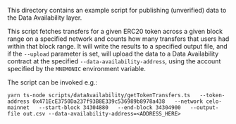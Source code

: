 This directory contains an example script for publishing (unverified) data to the Data Availability layer.

This script fetches transfers for a given ERC20 token across a given block range on a specified network and counts
how many transfers that users had within that block range. It will write the results to a specified output file, and if
the `--upload` parameter is set, will upload the data to a Data Availability contract at the specified
`--data-availability-address`, using the account specified by the `MNEMONIC` environment variable.

The script can be invoked e.g.:

```
yarn ts-node scripts/dataAvailability/getTokenTransfers.ts   --token-address 0x471EcE3750Da237f93B8E339c536989b8978a438   --network celo-mainnet   --start-block 34304880   --end-block 34304900   --output-file out.csv --data-availability-address=<ADDRESS_HERE>
```
